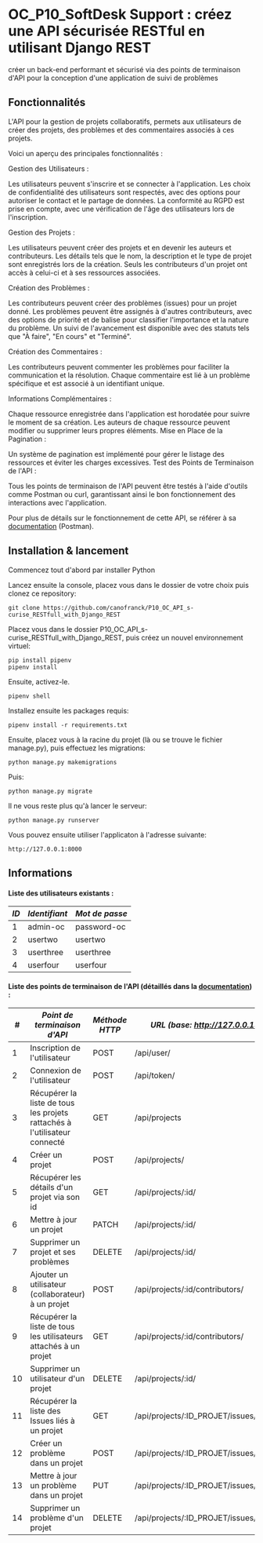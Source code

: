 # OC_P10_SoftDesk Support : créez une API sécurisée RESTful en utilisant Django REST

créer un back-end performant et sécurisé via des points de terminaison d'API pour la conception d'une application de suivi de problèmes

## Fonctionnalités

L'API pour la gestion de projets collaboratifs, permets aux utilisateurs de créer des projets, des problèmes et des commentaires associés à ces projets.

Voici un aperçu des principales fonctionnalités :

Gestion des Utilisateurs :

Les utilisateurs peuvent s'inscrire et se connecter à l'application.
Les choix de confidentialité des utilisateurs sont respectés, avec des options pour autoriser le contact et le partage de données.
La conformité au RGPD est prise en compte, avec une vérification de l'âge des utilisateurs lors de l'inscription.

Gestion des Projets :

Les utilisateurs peuvent créer des projets et en devenir les auteurs et contributeurs.
Les détails tels que le nom, la description et le type de projet sont enregistrés lors de la création.
Seuls les contributeurs d'un projet ont accès à celui-ci et à ses ressources associées.

Création des Problèmes :

Les contributeurs peuvent créer des problèmes (issues) pour un projet donné.
Les problèmes peuvent être assignés à d'autres contributeurs, avec des options de priorité et de balise pour classifier l'importance et la nature du problème.
Un suivi de l'avancement est disponible avec des statuts tels que "À faire", "En cours" et "Terminé".

Création des Commentaires :

Les contributeurs peuvent commenter les problèmes pour faciliter la communication et la résolution.
Chaque commentaire est lié à un problème spécifique et est associé à un identifiant unique.

Informations Complémentaires :

Chaque ressource enregistrée dans l'application est horodatée pour suivre le moment de sa création.
Les auteurs de chaque ressource peuvent modifier ou supprimer leurs propres éléments.
Mise en Place de la Pagination :

Un système de pagination est implémenté pour gérer le listage des ressources et éviter les charges excessives.
Test des Points de Terminaison de l'API :

Tous les points de terminaison de l'API peuvent être testés à l'aide d'outils comme Postman ou curl, garantissant ainsi le bon fonctionnement des interactions avec l'application.

Pour plus de détails sur le fonctionnement de cette API, se référer à sa 
[documentation](https://documenter.getpostman.com/view/32512679/2sA3BhdZUw#3c21d3aa-f62b-479b-9ecc-a784e51a7bd1) (Postman).

## Installation & lancement

Commencez tout d'abord par installer Python 

Lancez ensuite la console, placez vous dans le dossier de votre choix puis clonez ce repository:
```
git clone https://github.com/canofranck/P10_OC_API_s-curise_RESTfull_with_Django_REST
```
Placez vous dans le dossier P10_OC_API_s-curise_RESTfull_with_Django_REST, puis créez un nouvel environnement virtuel:
```
pip install pipenv
pipenv install
```
Ensuite, activez-le.
```
pipenv shell
```

Installez ensuite les packages requis:
```
pipenv install -r requirements.txt

```
Ensuite, placez vous à la racine du projet (là ou se trouve le fichier manage.py), puis effectuez les migrations:
```
python manage.py makemigrations
```
Puis: 
```
python manage.py migrate
```
Il ne vous reste plus qu'à lancer le serveur: 
```
python manage.py runserver
```
Vous pouvez ensuite utiliser l'applicaton à l'adresse suivante:
```
http://127.0.0.1:8000
```

## Informations

#### Liste des utilisateurs existants :

| *ID* | *Identifiant* | *Mot de passe* |
|------|---------------|----------------|
| 1    | admin-oc      | password-oc    |
| 2    | usertwo       | usertwo        |
| 3    | userthree     | userthree      |
| 4    | userfour      | userfour       |


#### Liste des points de terminaison de l'API (détaillés dans la [documentation](https://documenter.getpostman.com/view/32512679/2sA3BhdZUw#3c21d3aa-f62b-479b-9ecc-a784e51a7bd1)) :

| #   | *Point de terminaison d'API*                                              | *Méthode HTTP* | *URL (base: http://127.0.0.1:8000)*       |
|-----|---------------------------------------------------------------------------|----------------|-------------------------------------------|
| 1   | Inscription de l'utilisateur                                              | POST           | /api/user/                                |
| 2   | Connexion de l'utilisateur                                                | POST           | /api/token/                               |
| 3   | Récupérer la liste de tous les projets rattachés à l'utilisateur connecté | GET            | /api/projects                             |
| 4   | Créer un projet                                                           | POST           | /api/projects/                            |
| 5   | Récupérer les détails d'un projet via son id                              | GET            | /api/projects/:id/                        |
| 6   | Mettre à jour un projet                                                   | PATCH          | /api/projects/:id/                        |
| 7   | Supprimer un projet et ses problèmes                                      | DELETE         | /api/projects/:id/                        |
| 8   | Ajouter un utilisateur (collaborateur) à un projet                        | POST           | /api/projects/:id/contributors/           |
| 9   | Récupérer la liste de tous les utilisateurs attachés à un projet          | GET            | /api/projects/:id/contributors/           |
| 10  | Supprimer un utilisateur d'un projet                                      | DELETE         | /api/projects/:id/                        |
| 11  | Récupérer la liste des Issues liés à un projet                            | GET            | /api/projects/:ID_PROJET/issues/          |
| 12  | Créer un problème dans un projet                                          | POST           | /api/projects/:ID_PROJET/issues/          |
| 13  | Mettre à jour un problème dans un projet                                  | PUT            | /api/projects/:ID_PROJET/issues/:ID_ISSUE/|
| 14  | Supprimer un problème d'un projet                                         | DELETE         | /api/projects/:ID_PROJET/issues/:ID_ISSUE/|



